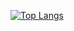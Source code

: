 [![Top Langs](https://github-readme-stats.vercel.app/api/top-langs/?username=fperellaholfeld&layout=compact&theme=radical)](https://github.com/anuraghazra/github-readme-stats)

<!---
fperellaholfeld/fperellaholfeld is a ✨ special ✨ repository because its `README.md` (this file) appears on your GitHub profile.
You can click the Preview link to take a look at your changes. 
--->
